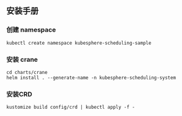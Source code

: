 ## 安装手册


### 创建 namespace
```
kubectl create namespace kubesphere-scheduling-sample 
```

### 安装 crane
```
cd charts/crane
helm install . --generate-name -n kubesphere-scheduling-system
```

### 安装CRD
```
kustomize build config/crd | kubectl apply -f -
```